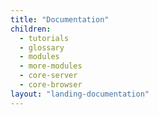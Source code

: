 ```yaml
---
title: "Documentation"
children:
  - tutorials
  - glossary
  - modules
  - more-modules
  - core-server
  - core-browser
layout: "landing-documentation"
---
```

